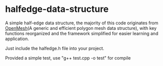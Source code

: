 # halfedge-data-structure

A simple half-edge data structure, the majority of this code originates from [OpenMesh](https://www.graphics.rwth-aachen.de/software/openmesh/)(A generic and efficient polygon mesh data structure), with key functions reorganized and the framework simplified for easier learning and application.

Just include the halfedge.h file into your project.

Provided a simple test, use "g++ test.cpp -o test" for compile
